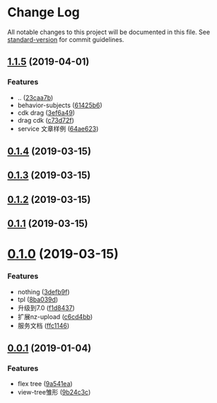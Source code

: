 # Change Log

All notable changes to this project will be documented in this file. See [standard-version](https://github.com/conventional-changelog/standard-version) for commit guidelines.

## [1.1.5](https://github.com/yy7054wyq5/angular-dtp/compare/v0.1.4...v1.1.5) (2019-04-01)


### Features

* .. ([23caa7b](https://github.com/yy7054wyq5/angular-dtp/commit/23caa7b))
* behavior-subjects ([61425b6](https://github.com/yy7054wyq5/angular-dtp/commit/61425b6))
* cdk drag ([3ef6a49](https://github.com/yy7054wyq5/angular-dtp/commit/3ef6a49))
* drag cdk ([c73d72f](https://github.com/yy7054wyq5/angular-dtp/commit/c73d72f))
* service 文章样例 ([64ae623](https://github.com/yy7054wyq5/angular-dtp/commit/64ae623))



## [0.1.4](https://github.com/yy7054wyq5/angular-dtp/compare/v0.1.3...v0.1.4) (2019-03-15)



## [0.1.3](https://github.com/yy7054wyq5/angular-dtp/compare/v0.1.2...v0.1.3) (2019-03-15)



## [0.1.2](https://github.com/yy7054wyq5/angular-dtp/compare/v0.1.1...v0.1.2) (2019-03-15)



## [0.1.1](https://github.com/yy7054wyq5/angular-dtp/compare/v0.1.0...v0.1.1) (2019-03-15)



# [0.1.0](https://github.com/yy7054wyq5/angular-dtp/compare/v0.0.1...v0.1.0) (2019-03-15)


### Features

* nothing ([3defb9f](https://github.com/yy7054wyq5/angular-dtp/commit/3defb9f))
* tpl ([8ba039d](https://github.com/yy7054wyq5/angular-dtp/commit/8ba039d))
* 升级到7.0 ([f1d8437](https://github.com/yy7054wyq5/angular-dtp/commit/f1d8437))
* 扩展nz-upload ([c6cd4bb](https://github.com/yy7054wyq5/angular-dtp/commit/c6cd4bb))
* 服务文档 ([ffc1146](https://github.com/yy7054wyq5/angular-dtp/commit/ffc1146))



<a name="0.0.1"></a>
## [0.0.1](https://github.com/yy7054wyq5/angular-dtp/compare/9a541ea...v0.0.1) (2019-01-04)


### Features

* flex tree ([9a541ea](https://github.com/yy7054wyq5/angular-dtp/commit/9a541ea))
* view-tree雏形 ([9b24c3c](https://github.com/yy7054wyq5/angular-dtp/commit/9b24c3c))
